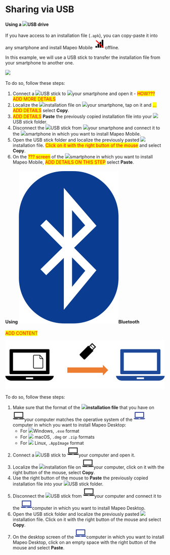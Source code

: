 # Sharing via USB

#### Using a ![](../../../.gitbook/assets/USB\_stick\_memory.png)USB drive

If you have access to an installation file (`.apk`), you can copy-paste it into any smartphone and install Mapeo Mobile ![](../../../.gitbook/assets/no-internet-connection-icon.png)offline.

In this example, we will use a USB stick to transfer the installation file from your smartphone to another one.

![](../../../.gitbook/assets/USB\_share\_APK\_among\_smartphones.png)

To do so, follow these steps:

1. Connect a ![](../../../.gitbook/assets/USB\_stick\_memory.png)USB stick to ![](../../../.gitbook/assets/Smartphone\_icon.png)your smartphone and open it - <mark style="color:red;">HOW??? ADD MORE DETAILS</mark>
2. Localize the ![](../../../.gitbook/assets/file\_icon.png)installation file on ![](../../../.gitbook/assets/Smartphone\_icon.png)your smartphone, tap on it and <mark style="color:red;">... ADD DETAILS</mark> select **Copy**.
3. <mark style="color:red;">ADD DETAILS</mark> **Paste** the previously copied installation file into your ![](../../../.gitbook/assets/USB\_stick\_memory.png)USB stick folder.
4. Disconnect the ![](../../../.gitbook/assets/USB\_stick\_memory.png)USB stick from ![](../../../.gitbook/assets/Smartphone\_icon.png)your smartphone and connect it to the ![](../../../.gitbook/assets/smartphone\_blue.png)smartphone in which you want to install Mapeo Mobile.
5. Open the USB stick folder and localize the previously pasted ![](../../../.gitbook/assets/file\_icon.png)installation file. <mark style="color:red;">Click on it with the right button of the mouse</mark> and select **Copy**.
6. On the <mark style="color:red;">??? screen</mark> of the ![](../../../.gitbook/assets/smartphone\_blue.png)smartphone in which you want to install Mapeo Mobile, <mark style="color:red;">ADD DETAILS ON THIS STEP</mark> select **Paste**.

#### Using ![](../../../.gitbook/assets/Bluetooth.png)Bluetooth

<mark style="color:red;">ADD CONTENT</mark>

![](<../../../.gitbook/assets/image (8).png>)

To do so, follow these steps:

1. Make sure that the format of the ![](../../../.gitbook/assets/file\_icon.png)**installation file** that you have on ![](../../../.gitbook/assets/laptop-icon.png)your computer matches the operative system of the ![](../../../.gitbook/assets/laptop-blue-icon.png)computer in which you want to install Mapeo Desktop:
   * For ![](broken-reference)Windows, `.exe` format
   * For ![](broken-reference) macOS, `.dmg` or `.zip` formats
   * For ![](broken-reference) Linux, `.AppImage` format
2. Connect a ![](../../../.gitbook/assets/USB\_stick\_memory.png)USB stick to ![](../../../.gitbook/assets/laptop-icon.png)your computer and open it.
3. Localize the ![](../../../.gitbook/assets/file\_icon.png)installation file on ![](../../../.gitbook/assets/laptop-icon.png)your computer, click on it with the right button of the mouse, select **Copy**.
4. Use the right button of the mouse to **Paste** the previously copied installation file into your ![](../../../.gitbook/assets/USB\_stick\_memory.png)USB stick folder.
5. Disconnect the ![](../../../.gitbook/assets/USB\_stick\_memory.png)USB stick from ![](../../../.gitbook/assets/laptop-icon.png)your computer and connect it to the ![](../../../.gitbook/assets/laptop-blue-icon.png)computer in which you want to install Mapeo Desktop.
6. Open the USB stick folder and localize the previously pasted ![](../../../.gitbook/assets/file\_icon.png)installation file. Click on it with the right button of the mouse and select **Copy**.
7. On the desktop screen of the ![](../../../.gitbook/assets/laptop-blue-icon.png)computer in which you want to install Mapeo Desktop, click on an empty space with the right button of the mouse and select **Paste**.
